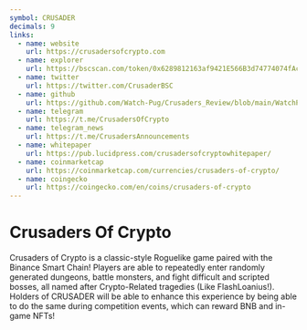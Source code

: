 ```yaml
---
symbol: CRUSADER
decimals: 9
links:
  - name: website
    url: https://crusadersofcrypto.com
  - name: explorer
    url: https://bscscan.com/token/0x6289812163af9421E566B3d74774074fAc2A0441
  - name: twitter
    url: https://twitter.com/CrusaderBSC
  - name: github
    url: https://github.com/Watch-Pug/Crusaders_Review/blob/main/WatchPug%20Audit%20Report%20for%20Crusaders.pdf
  - name: telegram
    url: https://t.me/CrusadersOfCrypto
  - name: telegram_news
    url: https://t.me/CrusadersAnnouncements
  - name: whitepaper
    url: https://pub.lucidpress.com/crusadersofcryptowhitepaper/
  - name: coinmarketcap
    url: https://coinmarketcap.com/currencies/crusaders-of-crypto/
  - name: coingecko
    url: https://coingecko.com/en/coins/crusaders-of-crypto
---
```


# Crusaders Of Crypto

Crusaders of Crypto is a classic-style Roguelike game paired with the Binance Smart Chain! Players are able to repeatedly enter randomly generated dungeons, battle monsters, and fight difficult and scripted bosses, all named after Crypto-Related tragedies (Like FlashLoanius!). Holders of CRUSADER will be able to enhance this experience by being able to do the same during competition events, which can reward BNB and in-game NFTs!
